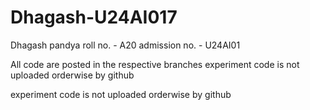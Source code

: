 # Dhagash-U24AI017

Dhagash pandya 
roll no. - A20
admission no. - U24AI01

All code are posted in the respective branches experiment code is not uploaded orderwise by github

experiment code is not uploaded orderwise by github

